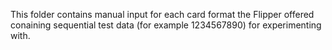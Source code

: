 This folder contains manual input for each card format
the Flipper offered conaining sequential test data
(for example 1234567890) for experimenting with.
